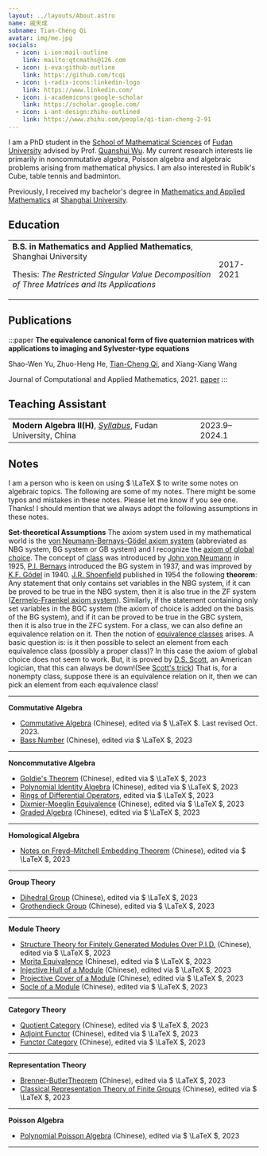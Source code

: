 ```yaml
---
layout: ../layouts/About.astro
name: 戚天成
subname: Tian-Cheng Qi
avatar: img/me.jpg
socials:
  - icon: i-ion:mail-outline
    link: mailto:qtcmaths@126.com
  - icon: i-eva:github-outline
    link: https://github.com/tcqi
  - icon: i-radix-icons:linkedin-logo
    link: https://www.linkedin.com/
  - icon: i-academicons:google-scholar
    link: https://scholar.google.com/
  - icon: i-ant-design:zhihu-outlined
    link: https://www.zhihu.com/people/qi-tian-cheng-2-91
---
```


I am a PhD student in the [School of Mathematical Sciences](https://math.fudan.edu.cn/) of [Fudan University](https://www.fudan.edu.cn/) advised by Prof. [Quanshui Wu](https://math.fudan.edu.cn/fa/05/c30607a326149/page.htm). My current research interests lie primarily in noncommutative algebra, Poisson algebra and algebraic problems arising from mathematical physics. I am also interested in Rubik's Cube, table tennis and badminton.

Previously, I received my bachelor's degree in [Mathematics and Applied Mathematics](http://math.shu.edu.cn/) at [Shanghai University](https://www.shu.edu.cn/). 


## Education

|                                        |           |
|--------------------------------------- | --------- |
| **B.S. in Mathematics and Applied Mathematics**, Shanghai University <p>Thesis: _The Restricted Singular Value Decomposition of Three Matrices and Its Applications_</p> | 2017-2021 |


## Publications

:::paper
**The equivalence canonical form of five quaternion matrices with applications to imaging and Sylvester-type equations**

Shao-Wen Yu, Zhuo-Heng He, <u>Tian-Cheng Qi</u>, and Xiang-Xiang Wang

Journal of Computational and Applied Mathematics, 2021.
[paper](https://www.sciencedirect.com/science/article/abs/pii/S0377042721001138)
:::



## Teaching Assistant

|                                        |           |
|--------------------------------------- | --------- |
| **Modern Algebra II(H)**, _[Syllabus](/files/syllabus/MATH130143h.03-2023-2024-1.pdf)_, Fudan University, China  | 2023.9–2024.1 |


## Notes
I am a person who is keen on using  $ \LaTeX $ to write some notes on algebraic topics. The following are some of my notes. There might be some typos and mistakes in these notes. Please let me know if you see one. Thanks! I should mention that we always adopt the following assumptions in these notes.

**Set-theoretical Assumptions** The axiom system used in my mathematical world is the [von Neumann-Bernays-Gödel axiom system](https://en.wikipedia.org/wiki/Von_Neumann%E2%80%93Bernays%E2%80%93G%C3%B6del_set_theory) (abbreviated as NBG system, BG system or GB system) and I recognize the [axiom of global choice](https://en.wikipedia.org/wiki/Axiom_of_global_choice). The concept of [class](https://en.wikipedia.org/wiki/Class_(set_theory)) was introduced by [John von Neumann](https://en.wikipedia.org/wiki/John_von_Neumann) in 1925, [P.I. Bernays](https://en.wikipedia.org/wiki/Paul_Bernays) introduced the BG system in 1937, and was improved by [K.F. Gödel](https://en.wikipedia.org/wiki/Kurt_G%C3%B6del) in 1940. [J.R. Shoenfield](https://en.wikipedia.org/wiki/Joseph_R._Shoenfield) published in 1954 the following **theorem**: Any statement that only contains set variables in the NBG system, if it can be proved to be true in the NBG system, then it is also true in the ZF system ([Zermelo-Fraenkel axiom system](https://en.wikipedia.org/wiki/Zermelo%E2%80%93Fraenkel_set_theory)). Similarly, if the statement containing only set variables in the BGC system (the axiom of choice is added on the basis of the BG system), and if it can be proved to be true in the GBC system, then it is also true in the ZFC system. For a class, we can also define an equivalence relation on it. Then the notion of [equivalence classes](https://en.wikipedia.org/wiki/Equivalence_class) arises. A basic question is: is it then possible to select an element from each equivalence class (possibly a proper class)? In this case the axiom of global choice does not seem to work. But, it is proved by [D.S. Scott](https://en.wikipedia.org/wiki/Dana_Scott), an American logician, that this can always be down!(See [Scott's trick](https://en.wikipedia.org/wiki/Scott%27s_trick)) That is, for a nonempty class, suppose there is an equivalence relation on it, then we can pick an element from each equivalence class!

---
**Commutative Algebra**
- [Commutative Algebra](/files/notes/CA2-2023.pdf) (Chinese), edited via $ \LaTeX $. Last revised Oct. 2023.
- [Bass Number](/files/notes/Bassnumb.pdf) (Chinese), edited via $ \LaTeX $, 2023
---
**Noncommutative Algebra**
- [Goldie's Theorem](/files/notes/GoldieThm.pdf) (Chinese), edited via $ \LaTeX $, 2023
- [Polynomial Identity Algebra](/files/notes/PIalg2013.pdf) (Chinese), edited via $ \LaTeX $, 2023
- [Rings of Differential Operators](/files/notes/RingsofDifferentialOperators.pdf), edited via $ \LaTeX $, 2023
- [Dixmier-Moeglin Equivalence](/files/notes/introtoDME.pdf) (Chinese), edited via $ \LaTeX $, 2023
- [Graded Algebra](/files/notes/gradedalg.pdf) (Chinese), edited via $ \LaTeX $, 2023
---
**Homological Algebra**
- [Notes on Freyd–Mitchell Embedding Theorem](/files/notes/Freyd–Mitchellembedding.pdf) (Chinese), edited via $ \LaTeX $, 2023
---
**Group Theory**
- [Dihedral Group](/files/notes/Dihedralgroup.pdf) (Chinese), edited via $ \LaTeX $, 2023
- [Grothendieck Group](/files/notes/Grothendieckgroup.pdf) (Chinese), edited via $ \LaTeX $, 2023
---
**Module Theory**
- [Structure Theory for Finitely Generated Modules Over P.I.D.](/files/notes/fgmodulePID.pdf) (Chinese), edited via $ \LaTeX $, 2023
- [Morita Equivalence](/files/notes/Moritaequiv.pdf) (Chinese), edited via $ \LaTeX $, 2023
- [Injective Hull of a Module](/files/notes/injhullofmodule.pdf) (Chinese), edited via $ \LaTeX $, 2023
- [Projective Cover of a Module](/files/notes/projcoverofmodu.pdf) (Chinese), edited via $ \LaTeX $, 2023
- [Socle of a Module](/files/notes/socleofmodule.pdf) (Chinese), edited via $ \LaTeX $, 2023
---
**Category Theory**
- [Quotient Category](/files/notes/quotientcat.pdf) (Chinese), edited via $ \LaTeX $, 2023
- [Adjoint Functor](/files/notes/adjointfun.pdf) (Chinese), edited via $ \LaTeX $, 2023
- [Functor Category](/files/notes/funcateandYon.pdf) (Chinese), edited via $ \LaTeX $, 2023
---
**Representation Theory**
- [Brenner-ButlerTheorem](/files/notes/Brenner-ButlerTheorem.pdf) (Chinese), edited via $ \LaTeX $, 2023
- [Classical Representation Theory of Finite Groups](/files/notes/repfintegrp.pdf) (Chinese), edited via $ \LaTeX $, 2023

---
**Poisson Algebra**
- [Polynomial Poisson Algebra](/files/notes/oplynoPoissnote.pdf) (Chinese), edited via $ \LaTeX $, 2023

---